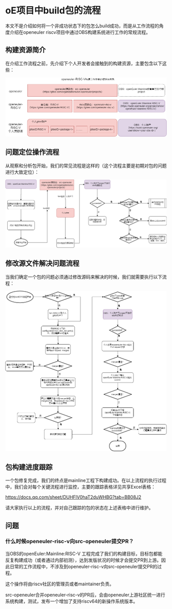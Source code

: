 # oE项目中build包的流程

本文不是介绍如何将一个非成功状态下的包怎么build成功，而是从工作流程的角度介绍在openeuler riscv项目中通过OBS构建系统进行工作的常规流程。



## 构建资源简介

在介绍工作流程之前，先介绍下个人开发者会接触到的构建资源，主要包含以下这些：

![1-资源信息](images/1-%E8%B5%84%E6%BA%90%E4%BF%A1%E6%81%AF.png)



## 问题定位操作流程

从观察和分析包开始，我们的常见流程是这样的（这个流程主要是初期对包的问题进行大致定位）：

![2-作业流程](images/2-%E4%BD%9C%E4%B8%9A%E6%B5%81%E7%A8%8B.png)





## 修改源文件解决问题流程

当我们确定一个包的问题必须通过修改源码来解决的时候，我们就需要执行以下流程：

![3-正式流程](images/3-%E6%AD%A3%E5%BC%8F%E6%B5%81%E7%A8%8B.png)



## 包构建进度跟踪

一个包修复完成，我们的终点是mainline工程下构建成功。在以上流程的执行过程中，我们会对每个关键流程进行监控，主要的跟踪表格详见共享Excel表格：

https://docs.qq.com/sheet/DUHFlV0haT2duWHBG?tab=BB08J2


请大家执行以上的流程，并对自己跟踪的包的状态在上述表格中进行维护。





## 问题

### 什么时候openeuler-risc-v向src-openeuler提交PR？

当OBS的openEuler:Mainline:RISC-V 工程完成了我们的构建目标，目标包都能反复构建成功（或者通过内部初测），达到发版状况的时候才会提交PR到上游。因此日常的工作流程中，不涉及到openeuler-risc-v向src-openeuler提交PR的过程。

这个操作将由riscv社区的管理员或者maintainer负责。



src-openeuler合并openeuler-risc-v的PR后，会由openeuler上游社区统一进行系统构建，测试，发布一个增加了支持riscv64的新操作系统版本。

